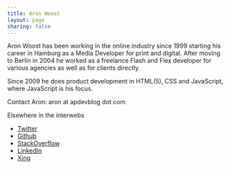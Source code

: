 ```yaml
---
title: Aron Woost
layout: page
sharing: false
---
```

<p>Aron Woost has been working in the online industry since 1999 starting his career in Hamburg as a Media Developer for print and digital. After moving to Berlin in 2004 he worked as a freelance Flash and Flex developer for various agencies as well as for clients directly.</p>

<p>Since 2009 he does product development in HTML(5), CSS and JavaScript, where JavaScript is his focus.</p>

<p>Contact Aron: aron at apdevblog dot com</p>

Elsewhere in the interwebs
<ul>
  <li><a href="http://twitter.com/aronwoost" target="_blank">Twitter</a></li>
  <li><a href="https://github.com/aronwoost" target="_blank">Github</a></li>
  <li><a href="http://stackoverflow.com/users/294619/aron-woost" target="_blank">StackOverflow</a></li>
  <li><a href="http://linkedin.com/in/aronwoost" target="_blank">LinkedIn</a></li>
  <li><a href="https://www.xing.com/profile/aron_woost" target="_blank">Xing</a></li>
</ul>